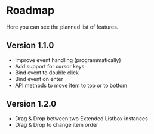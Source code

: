 # Roadmap


Here you can see the planned list of features.


## Version 1.1.0

-   Improve event handling (programmatically)
-   Add support for cursor keys
-   Bind event to double click
-   Bind event on enter
-   API methods to move item to top or to bottom


## Version 1.2.0

-   Drag & Drop between two Extended Listbox instances
-   Drag & Drop to change item order

